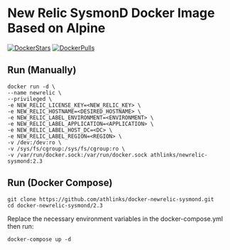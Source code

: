 # New Relic SysmonD Docker Image Based on Alpine

[![DockerStars](https://img.shields.io/docker/stars/athlinks/newrelic-sysmond.svg)](https://registry.hub.docker.com/u/athlinks/newrelic-sysmond/)
[![DockerPulls](https://img.shields.io/docker/pulls/athlinks/newrelic-sysmond.svg)](https://registry.hub.docker.com/u/athlinks/newrelic-sysmond/)

## Run (Manually)
```
docker run -d \
--name newrelic \
--privileged \
-e NEW_RELIC_LICENSE_KEY=<NEW_RELIC_KEY> \
-e NEW_RELIC_HOSTNAME=<DESIRED_HOSTNAME> \
-e NEW_RELIC_LABEL_ENVIRONMENT=<ENVIRONMENT> \
-e NEW_RELIC_LABEL_APPLICATION=<APPLICATION> \
-e NEW_RELIC_LABEL_HOST_DC=<DC> \
-e NEW_RELIC_LABEL_REGION=<REGION> \
-v /dev:/dev:ro \
-v /sys/fs/cgroup:/sys/fs/cgroup:ro \
-v /var/run/docker.sock:/var/run/docker.sock athlinks/newrelic-sysmond:2.3
```

## Run (Docker Compose)
```
git clone https://github.com/athlinks/docker-newrelic-sysmond.git
cd docker-newrelic-sysmond/2.3
```

Replace the necessary environment variables in the docker-compose.yml then run:
```
docker-compose up -d
```
